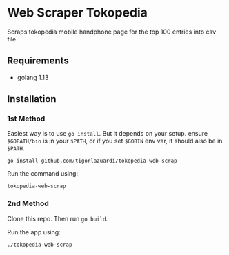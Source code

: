 # Web Scraper Tokopedia

Scraps tokopedia mobile handphone page for the top 100 entries into csv file.

## Requirements

- golang 1.13

## Installation

### 1st Method

Easiest way is to use `go install`. But it depends on your setup. ensure `$GOPATH/bin` is in your `$PATH`, or if you set `$GOBIN` env var, it should also be in `$PATH`.

```
go install github.com/tigorlazuardi/tokopedia-web-scrap
```

Run the command using:

```
tokopedia-web-scrap
```

### 2nd Method

Clone this repo. Then run `go build`.

Run the app using:
```
./tokopedia-web-scrap
```
